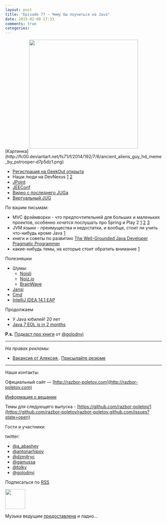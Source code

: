 ```yaml
---
layout: post
title: "Episode 77 — Чему бы поучиться на Java"
date: 2015-02-08 17:33
comments: true
categories: 
---
```


<div class="separator" style="clear: both; text-align: center;">
<a href="http://razbor-poletov.com/images/razbor_77_text.jpg" imageanchor="1" style="margin-left: 1em; margin-right: 1em;"><img border="0" height="350" src="http://razbor-poletov.com/images/razbor_77_text.jpg" width="350" /></a>
</div>
[Картинка](http://fc00.deviantart.net/fs71/f/2014/192/7/6/ancient_aliens_guy_hd_meme_by_pstrooper-d7p5dz1.png)


* [Регистрация на GeekOut открыта](http://2015.geekout.ee/registration/)
* Наши люди на DevNexus [1](http://devnexus.com/s/speakers#Baruch_Sadogursky) [2](http://devnexus.com/s/speakers#Viktor_Gamov) 
* [JPoint](http://javapoint.ru) 
* [JEEConf](http://jeeconf.com)
* [Видео с последнего JUGa](https://www.youtube.com/watch?v=8u6_hctdhqI&feature=youtu.be)
* [Виртуальный JUG](http://virtualjug.com)

По вашим письмам:

* MVC фрэймворки - что предпочтительней для больших и маленьких проектов, особенно хочется послушать про Spring и Play 2 [1](http://www.slideshare.net/jbaruch/everything-you-wanted-to-know-about-writing-async-concurrent-http-apps-in-java-44250919) [2](http://raibledesigns.com/) [3](http://zeroturnaround.com/rebellabs/the-2014-decision-makers-guide-to-java-web-frameworks/)
* JVM языки - преимущества и недостатки, и вообще, стоит ли учить что-нибудь кроме Java [1](http://zeroturnaround.com/rebellabs/the-adventurous-developers-guide-to-jvm-languages-java-scala-groovy-fantom-clojure-ceylon-kotlin-xtend/) 
* книги и советы по развитию [The Well-Grounded Java Developer](http://www.manning.com/evans/) [Pragmatic Programmer](http://www.amazon.com/The-Pragmatic-Programmer-Journeyman-Master/dp/020161622X)
* какие-нибудь темы, на которые стоит обратить внимание [1](https://github.com/yfain/WebDevForJavaProgrammers)

Полезняшки

* Шумы: 
    * [Noisli](http://www.noisli.com/) 
    * [Noiz.io](http://noiz.io)
    * [BrainWave](https://itunes.apple.com/us/app/brain-wave-32-advanced-binaural/id307219387)
* [Jansi](https://github.com/fusesource/jansi)
* [Cmd](http://bliker.github.io/cmder/)
* [IntelliJ IDEA 14.1 EAP](http://blog.jetbrains.com/idea/2015/02/intellij-idea-14-1-eap-is-available/)

Продолжаем

* У Java юбилей! 20 лет
* [Java 7 EOL is in 2 months](http://www.oracle.com/technetwork/java/eol-135779.html)

__P.s.__ [Подкаст про книги](http://blog.golodnyj.ru/2015/02/008.html) от [@golodnyj](https://twitter.com/golodnyj)

---

_На правах рекламы:_

* [Вакансия от Алексея ](http://www.startupjobs.asia/job/3790-senior-java-engineer-technical-paktor--singapore). [Присылайте резюме](mailto:alexey@abashev.ru)

---

Наши контакты:

Официальный сайт — [http://razbor-poletov.com](http://razbor-poletov.com)

[Информация о вещании](http://razbor-poletov.com/broadcast.html)

Темы для следующего выпуска - [https://github.com/razbor-poletov/](https://github.com/razbor-poletov/razbor-poletov.github.com/issues?state=open)

Гости и участники:

twitter: 

 * [@a_abashev](https://twitter.com/a_abashev)
 * [@antonarhipov](https://twitter.com/antonarhipov)
 * [@dzmitryc ](https://twitter.com/dzmitryc)
 * [@gamussa](https://twitter.com/gamussa)
 * [@tolkv](https://twitter.com/tolkv)
 * [@golodnyj](https://twitter.com/golodnyj)
 
<!-- player goes here-->

<audio preload="none">
   <source src="http://traffic.libsyn.com/razborpoletov/razbor_77.mp3" type="audio/mp3" />
   Your browser does not support the audio tag.
</audio>

Подписаться по [RSS](http://feeds.feedburner.com/razbor-podcast)

<!-- episode file link goes here-->
<a href="http://traffic.libsyn.com/razborpoletov/razbor_77.mp3" imageanchor="1" style="clear: left; margin-bottom: 1em; margin-left: auto; margin-right: 2em;"><img border="0" height="64" src="http://2.bp.blogspot.com/-qkfh8Q--dks/T0gixAMzuII/AAAAAAAAHD0/O5LbF3vvBNQ/s200/1330127522_mp3.png" width="64" /></a>

Музыка ведущим [предоставлена](http://www.audiobank.fm/single-music/27/111/More-And-Less/) и ладно...
